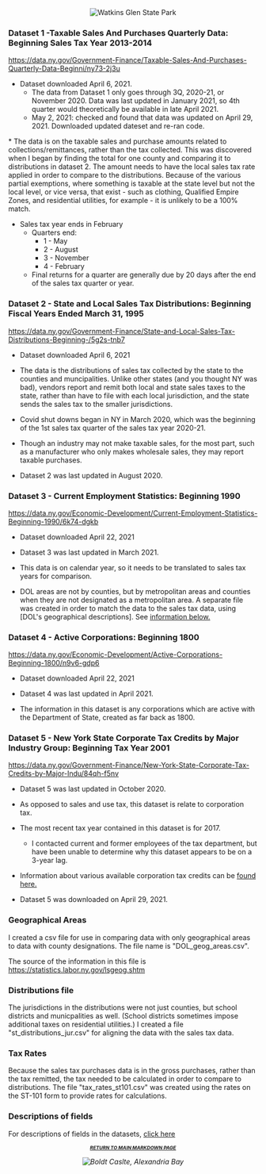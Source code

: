 <center>
    <img src="https://media.gettyimages.com/photos/waterfall-and-bridge-at-watkins-glen-state-park-new-york-picture-id1179601463?s=2048x2048" title="Watkins Glen State Park" alt="Watkins Glen State Park">
</center>


### Dataset 1 -Taxable Sales And Purchases Quarterly Data: Beginning Sales Tax Year 2013-2014

https://data.ny.gov/Government-Finance/Taxable-Sales-And-Purchases-Quarterly-Data-Beginni/ny73-2j3u

* Dataset downloaded April 6, 2021.
    * The data from Dataset 1 only goes through 3Q, 2020-21, or November 2020.  Data was last updated in January 2021, so 4th quarter would theoretically be available in late April 2021.
    * May 2, 2021: checked and found that data was updated on April 29, 2021.  Downloaded updated dateset and re-ran code.
<p>
* The data is on the taxable sales and purchase amounts related to collections/remittances, rather than the tax collected.  This was discovered when I began by finding the total for one county and comparing it to distributions in dataset 2.  The amount needs to have the local sales tax rate applied in order to compare to the distributions.  Because of the various partial exemptions, where something is taxable at the state level but not the local level, or vice versa, that exist - such as clothing, Qualified Empire Zones, and residential utilities, for example - it is unlikely to be a 100% match.
    
* Sales tax year ends in February
    * Quarters end: 
        - 1 - May
        - 2 - August
        - 3 - November
        - 4 - February
    * Final returns for a quarter are generally due by 20 days after the end of the sales tax quarter or year.
<p>

### Dataset 2 - State and Local Sales Tax Distributions: Beginning Fiscal Years Ended March 31, 1995

https://data.ny.gov/Government-Finance/State-and-Local-Sales-Tax-Distributions-Beginning-/5g2s-tnb7

* Dataset downloaded April 6, 2021
    
* The data is the distributions of sales tax collected by the state to the counties and muncipalities.  Unlike other states (and you thought NY was bad), vendors report and remit both local and state sales taxes to the state, rather than have to file with each local jurisdiction, and the state sends the sales tax to the smaller jurisdictions.

* Covid shut downs began in NY in March 2020, which was the beginning of the 1st sales tax quarter of the sales tax year 2020-21.

* Though an industry may not make taxable sales, for the most part, such as a manufacturer who only makes wholesale sales, they may report taxable purchases.

* Dataset 2 was last updated in August 2020.

### Dataset 3 - Current Employment Statistics: Beginning 1990

https://data.ny.gov/Economic-Development/Current-Employment-Statistics-Beginning-1990/6k74-dgkb

* Dataset downloaded April 22, 2021

* Dataset 3 was last updated in March 2021.

* This data is on calendar year, so it needs to be translated to sales tax years for comparison.

* DOL areas are not by counties, but by metropolitan areas and counties when they are not designated as a metropolitan area.  A separate file was created in order to match the data to the sales tax data, using [DOL's geographical descriptions].  See [information below.](datasets.md#geographical-areas)

### Dataset 4 - Active Corporations: Beginning 1800

https://data.ny.gov/Economic-Development/Active-Corporations-Beginning-1800/n9v6-gdp6

* Dataset downloaded April 22, 2021

* Dataset 4 was last updated in April 2021.
    
* The information in this dataset is any corporations which are active with the Department of State, created as far back as 1800.  

### Dataset 5 - New York State Corporate Tax Credits by Major Industry Group: Beginning Tax Year 2001

https://data.ny.gov/Government-Finance/New-York-State-Corporate-Tax-Credits-by-Major-Indu/84qh-f5nv

* Dataset 5 was last updated in October 2020.  
    
* As opposed to sales and use tax, this dataset is relate to corporation tax.

* The most recent tax year contained in this dataset is for 2017.
    * I contacted current and former employees of the tax department, but have been unable to determine why this dataset appears to be on a 3-year lag.
<p>
    
* Information about various available corporation tax credits can be [found here.](https://www.tax.ny.gov/bus/ct/article9a_tax_credits.htm)

* Dataset 5 was downloaded on April 29, 2021.

### Geographical Areas
    
I created a csv file for use in comparing data with only geographical areas to data with county designations.  The file name is "DOL_geog_areas.csv".

The source of the information in this file is https://statistics.labor.ny.gov/lsgeog.shtm

### Distributions file

The jurisdictions in the distributions were not just counties, but school districts and municpalities as well.  (School districts sometimes impose additional taxes on residential utilities.)  I created a file "st_distributions_jur.csv" for aligning the data with the sales tax data.
    
### Tax Rates
    
Because the sales tax purchases data is in the gross purchases, rather than the tax remitted, the tax needed to be calculated in order to compare to distributions.  The file "tax_rates_st101.csv" was created using the rates on the ST-101 form to provide rates for calculations.

### Descriptions of fields

For descriptions of fields in the datasets, [click here](fields.md)
</p>    

<p align="center">
    <center><h1 style="font-size:1vw">
        <i>
            <a href = "README.md">RETURN TO MAIN MARKDOWN PAGE</a></h1>
    </center>
    </p>

   <p align="center">
<center>
    <img src="https://media.gettyimages.com/photos/the-power-house-of-boldt-castle-on-heart-island-in-the-saint-lawrence-picture-id842386682?s=2048x2048" alt="Boldt Caslte, Alexandria Bay" title="Boldt Caslte, Alexandria Bay">
    </p>
</center>
